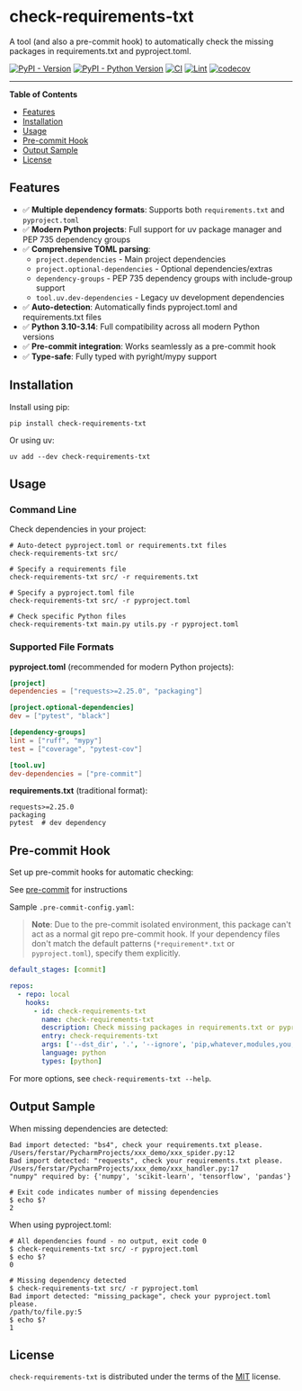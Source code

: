 # check-requirements-txt

A tool (and also a pre-commit hook) to automatically check the missing packages in requirements.txt and pyproject.toml.

[![PyPI - Version](https://img.shields.io/pypi/v/check-requirements-txt.svg)](https://pypi.org/project/check-requirements-txt)
[![PyPI - Python Version](https://img.shields.io/pypi/pyversions/check-requirements-txt.svg)](https://pypi.org/project/check-requirements-txt)
[![CI](https://github.com/ferstar/check-requirements-txt/workflows/CI/badge.svg)](https://github.com/ferstar/check-requirements-txt/actions/workflows/ci.yml)
[![Lint](https://github.com/ferstar/check-requirements-txt/workflows/Lint/badge.svg)](https://github.com/ferstar/check-requirements-txt/actions/workflows/lint.yml)
[![codecov](https://codecov.io/gh/ferstar/check-requirements-txt/branch/master/graph/badge.svg)](https://codecov.io/gh/ferstar/check-requirements-txt)

-----

**Table of Contents**

- [Features](#features)
- [Installation](#installation)
- [Usage](#usage)
- [Pre-commit Hook](#pre-commit-hook)
- [Output Sample](#output-sample)
- [License](#license)

## Features

- ✅ **Multiple dependency formats**: Supports both `requirements.txt` and `pyproject.toml`
- ✅ **Modern Python projects**: Full support for uv package manager and PEP 735 dependency groups
- ✅ **Comprehensive TOML parsing**:
  - `project.dependencies` - Main project dependencies
  - `project.optional-dependencies` - Optional dependencies/extras
  - `dependency-groups` - PEP 735 dependency groups with include-group support
  - `tool.uv.dev-dependencies` - Legacy uv development dependencies
- ✅ **Auto-detection**: Automatically finds pyproject.toml and requirements.txt files
- ✅ **Python 3.10-3.14**: Full compatibility across all modern Python versions
- ✅ **Pre-commit integration**: Works seamlessly as a pre-commit hook
- ✅ **Type-safe**: Fully typed with pyright/mypy support

## Installation

Install using pip:

```console
pip install check-requirements-txt
```

Or using uv:

```console
uv add --dev check-requirements-txt
```

## Usage

### Command Line

Check dependencies in your project:

```console
# Auto-detect pyproject.toml or requirements.txt files
check-requirements-txt src/

# Specify a requirements file
check-requirements-txt src/ -r requirements.txt

# Specify a pyproject.toml file
check-requirements-txt src/ -r pyproject.toml

# Check specific Python files
check-requirements-txt main.py utils.py -r pyproject.toml
```

### Supported File Formats

**pyproject.toml** (recommended for modern Python projects):
```toml
[project]
dependencies = ["requests>=2.25.0", "packaging"]

[project.optional-dependencies]
dev = ["pytest", "black"]

[dependency-groups]
lint = ["ruff", "mypy"]
test = ["coverage", "pytest-cov"]

[tool.uv]
dev-dependencies = ["pre-commit"]
```

**requirements.txt** (traditional format):
```
requests>=2.25.0
packaging
pytest  # dev dependency
```

## Pre-commit Hook

Set up pre-commit hooks for automatic checking:

See [pre-commit](https://github.com/pre-commit/pre-commit) for instructions

Sample `.pre-commit-config.yaml`:

> **Note**: Due to the pre-commit isolated environment, this package can't act as a normal git repo pre-commit hook.
> If your dependency files don't match the default patterns (`*requirement*.txt` or `pyproject.toml`), specify them explicitly.

```yaml
default_stages: [commit]

repos:
  - repo: local
    hooks:
      - id: check-requirements-txt
        name: check-requirements-txt
        description: Check missing packages in requirements.txt or pyproject.toml
        entry: check-requirements-txt
        args: ['--dst_dir', '.', '--ignore', 'pip,whatever,modules,you,want,to,ignore,with,comma,separated']
        language: python
        types: [python]
```

For more options, see `check-requirements-txt --help`.

## Output Sample

When missing dependencies are detected:

```shell
Bad import detected: "bs4", check your requirements.txt please.
/Users/ferstar/PycharmProjects/xxx_demo/xxx_spider.py:12
Bad import detected: "requests", check your requirements.txt please.
/Users/ferstar/PycharmProjects/xxx_demo/xxx_handler.py:17
"numpy" required by: {'numpy', 'scikit-learn', 'tensorflow', 'pandas'}

# Exit code indicates number of missing dependencies
$ echo $?
2
```

When using pyproject.toml:

```shell
# All dependencies found - no output, exit code 0
$ check-requirements-txt src/ -r pyproject.toml
$ echo $?
0

# Missing dependency detected
$ check-requirements-txt src/ -r pyproject.toml
Bad import detected: "missing_package", check your pyproject.toml please.
/path/to/file.py:5
$ echo $?
1
```

## License

`check-requirements-txt` is distributed under the terms of the [MIT](https://spdx.org/licenses/MIT.html) license.
